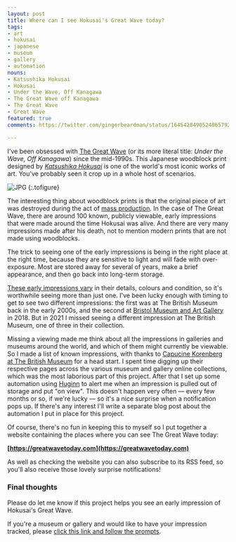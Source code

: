 ```yaml
---
layout: post
title: Where can I see Hokusai's Great Wave today?
tags:
- art
- hokusai
- japanese
- museum
- gallery
- automation
nouns:
- Katsushika Hokusai
- Hokusai
- Under the Wave, Off Kanagawa
- The Great Wave off Kanagawa
- The Great Wave
- Great Wave
featured: true
comments: https://twitter.com/gingerbeardman/status/1645420490524065792

---
```


I've been obsessed with [The Great Wave](https://en.wikipedia.org/wiki/The_Great_Wave_off_Kanagawa) (or its more literal title: _Under the Wave, Off Kanagawa_) since the mid-1990s. This Japanese woodblock print designed by _[Katsushika Hokusai](https://en.wikipedia.org/wiki/Hokusai)_ is one of the world's most iconic works of art. You've probably seen it crop up in a whole host of scenarios.

![JPG](https://cdn.gingerbeardman.com/images/posts/great-wave-british-museum.jpg "One of three early impressions of The Great Wave in the collection of The British Museum")
{:.tofigure}

The interesting thing about woodblock prints is that the original piece of art was destroyed during the act of [mass production](https://www.youtube.com/watch?v=IBcB_dYtGUg). In the case of The Great Wave, there are around 100 known, publicly viewable, early impressions that were made around the time Hokusai was alive. And there are very many impressions made after his death, not to mention modern prints that are not made using woodblocks.

The trick to seeing one of the early impressions is being in the right place at the right time, because they are sensitive to light and will fade with over-exposure. Most are stored away for several of years, make a brief appearance, and then go back into long-term storage.

[These early impressions vary](https://www.youtube.com/watch?v=U_025NB8alw) in their details, colours and condition, so it's worthwhile seeing more than just one. I've been lucky enough with timing to get to see two different impressions: the first was at The British Museum back in the early 2000s, and the second at [Bristol Museum and Art Gallery](https://www.bristolmuseums.org.uk/bristol-museum-and-art-gallery/whats-on/hokusai-hiroshige-japanese-prints/) in 2018. But in 2021 I missed seeing a different impression at The British Museum, one of three in their collection.

Missing a viewing made me think about all the impressions in galleries and museums around the world, and which of them might currently be viewable. So I made a list of known impressions, with thanks to [Capucine Korenberg at The British Museum](https://www.britishmuseum.org/sites/default/files/2022-03/korenberg_article-for_hokusai%20_edited_volume_final-2020_accessible.pdf) for a head start. I spent time digging up their respective pages across the various museum and gallery online collections, which was the most laborious part of this project. After that I set up some automation using [Huginn](https://github.com/huginn/huginn) to alert me when an impression is pulled out of storage and put "on view". This doesn't happen very often — every few months or so, if we're lucky — so it's a nice surprise when a notification pops up. If there's any interest I'll write a separate blog post about the automation I put in place for this project.

Of course, there's no fun in keeping this to myself so I put together a website containing the places where you can see The Great Wave today:

**[https://greatwavetoday.com](https://greatwavetoday.com)**

As well as checking the website you can also subscribe to its RSS feed, so you'll also receive those lovely surprise notifications!

### Final thoughts

Please do let me know if this project helps you see an early impression of Hokusai's Great Wave. 

If you're a museum or gallery and would like to have your impression tracked, please [click this link and follow the prompts](https://github.com/gingerbeardman/greatwavetoday/issues/new/choose).